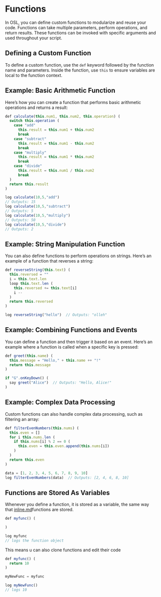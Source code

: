 # Functions

In OSL, you can define custom functions to modularize and reuse your code. Functions can take multiple parameters, perform operations, and return results. These functions can be invoked with specific arguments and used throughout your script.

## Defining a Custom Function

To define a custom function, use the `def` keyword followed by the function name and parameters. Inside the function, use `this` to ensure variables are local to the function context.

## Example: Basic Arithmetic Function

Here’s how you can create a function that performs basic arithmetic operations and returns a result:

```javascript
def calculate(this.num1, this.num2, this.operation) (
  switch this.operation (
    case "add"
      this.result = this.num1 + this.num2
      break
    case "subtract"
      this.result = this.num1 - this.num2
      break
    case "multiply"
      this.result = this.num1 * this.num2
      break
    case "divide"
      this.result = this.num1 / this.num2
      break
  )
  return this.result
)

log calculate(10,5,"add")
// Outputs: 15
log calculate(10,5,"subtract")
// Outputs: 5
log calculate(10,5,"multiply")
// Outputs: 50
log calculate(10,5,"divide")
// Outputs: 2
```

## Example: String Manipulation Function

You can also define functions to perform operations on strings. Here’s an example of a function that reverses a string:

```javascript
def reverseString(this.text) (
  this.reversed = ""
  i = this.text.len
  loop this.text.len (
    this.reversed += this.text[i]
    i --
  )
  return this.reversed
)

log reverseString("hello")  // Outputs: "olleh"
```

## Example: Combining Functions and Events

You can define a function and then trigger it based on an event. Here’s an example where a function is called when a specific key is pressed:

```javascript
def greet(this.name) (
  this.message = "Hello," + this.name ++ "!"
  return this.message
)

if "G".onKeyDown() (
  say greet("Alice")  // Outputs: "Hello, Alice!"
)
```

## Example: Complex Data Processing

Custom functions can also handle complex data processing, such as filtering an array:

```javascript
def filterEvenNumbers(this.nums) (
  this.even = []
  for i this.nums.len (
    if this.nums[i] % 2 == 0 (
      this.even = this.even.append(this.nums[i])
    )
  )
  return this.even
)

data = [1, 2, 3, 4, 5, 6, 7, 8, 9, 10]
log filterEvenNumbers(data)  // Outputs: [2, 4, 6, 8, 10]
```

## Functions are Stored As Variables

Whenever you define a function, it is stored as a variable, the same way that [inline.md](inline.md "mention")functions are stored.

```javascript
def myfunc() (

)

log myfunc
// logs the function object
```

This means u can also clone functions and edit their code

```javascript
def myfunc() (
  return 10
)

myNewFunc = myfunc

log myNewFunc()
// logs 10
```
